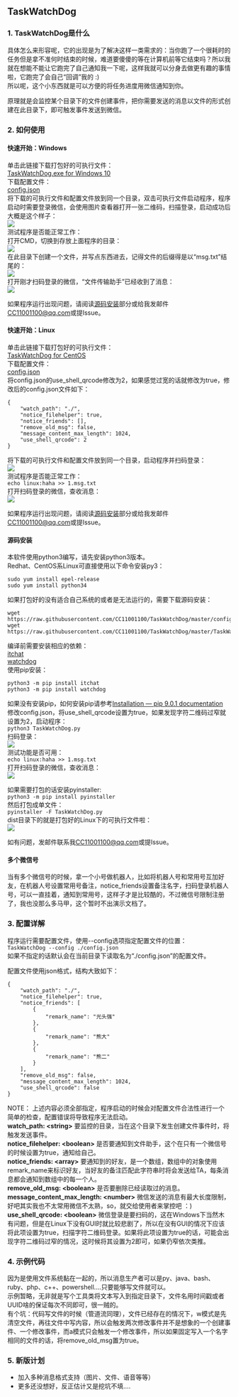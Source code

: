 ## TaskWatchDog

### 1. TaskWatchDog是什么
具体怎么来形容呢，它的出现是为了解决这样一类需求的：当你跑了一个很耗时的任务但是拿不准何时结束的时候，难道要傻傻的等在计算机前等它结束吗？所以我就在想能不能让它跑完了自己通知我一下呢，这样我就可以分身去做更有趣的事情啦，它跑完了会自己“回调”我的 :)  
所以呢，这个小东西就是可以方便的将任务进度用微信通知到你。  

原理就是会监控某个目录下的文件创建事件，把你需要发送的消息以文件的形式创建在此目录下，即可触发事件发送到微信。  

### 2. 如何使用
#### 快速开始：Windows
单击此链接下载打包好的可执行文件：  
[TaskWatchDog.exe for Windows 10](https://raw.githubusercontent.com/CC11001100/TaskWatchDog/master/dist/Windows/Windows%2010/TaskWatchDog.exe)  
下载配置文件：  
[config.json](https://raw.githubusercontent.com/CC11001100/TaskWatchDog/master/config.json)  
将下载的可执行文件和配置文件放到同一个目录，双击可执行文件启动程序，程序启动时需要登录微信，会使用图片查看器打开一张二维码，扫描登录，启动成功后大概是这个样子：  
![](./img_for_readme/Windows登录成功截图.png)  
测试程序是否能正常工作：  
打开CMD，切换到存放上面程序的目录：  
![](./img_for_readme/Windows检测_001.png)  
在此目录下创建一个文件，并写点东西进去，记得文件的后缀得是以“msg.txt”结尾的：  
![](./img_for_readme/Windows检测_002.png)  
打开刚才扫码登录的微信，“文件传输助手”已经收到了消息：  
![](./img_for_readme/Windows_消息发送成功.png)  

如果程序运行出现问题，请阅读[源码安装](#源码安装)部分或给我发邮件[CC11001100@qq.com](mailto:CC11001100@qq.com)或提Issue。

#### 快速开始：Linux
单击此链接下载打包好的可执行文件：  
[TaskWatchDog for CentOS](https://raw.githubusercontent.com/CC11001100/TaskWatchDog/master/dist/Linux/CentOS/TaskWatchDog)  
下载配置文件：  
[config.json](https://raw.githubusercontent.com/CC11001100/TaskWatchDog/master/config.json)  
将config.json的use_shell_qrcode修改为2，如果感觉过宽的话就修改为true，修改后的config.json文件如下：  
```
{
	"watch_path": "./",
	"notice_filehelper": true,
	"notice_friends": [],
	"remove_old_msg": false,
	"message_content_max_length": 1024,
	"use_shell_qrcode": 2
}
```
将下载的可执行文件和配置文件放到同一个目录，启动程序并扫码登录：  
![](./img_for_readme/Linux_扫码登录.png)  
测试程序是否能正常工作：  
`echo linux:haha >> 1.msg.txt`  
打开扫码登录的微信，查收消息：  
![](./img_for_readme/Linux_接收到消息.png)  

如果程序运行出现问题，请阅读[源码安装](#源码安装)部分或给我发邮件[CC11001100@qq.com](mailto:CC11001100@qq.com)或提Issue。

#### 源码安装
本软件使用python3编写，请先安装python3版本。  
Redhat、CentOS系Linux可直接使用以下命令安装py3：  
```
sudo yum install epel-release
sudo yum install python34
```
如果打包好的没有适合自己系统的或者是无法运行的，需要下载源码安装：  
```
wget https://raw.githubusercontent.com/CC11001100/TaskWatchDog/master/config.json    
wget https://raw.githubusercontent.com/CC11001100/TaskWatchDog/master/TaskWatchDog.py  
```
编译前需要安装相应的依赖：  
[itchat](https://pypi.python.org/pypi/itchat/1.1.13)  
[watchdog](https://pypi.python.org/pypi/watchdog/0.8.3)  
使用pip安装：  
```
python3 -m pip install itchat  
python3 -m pip install watchdog  
```
如果没有安装pip，如何安装pip请参考[Installation — pip 9.0.1 documentation](https://pip.pypa.io/en/stable/installing/)  
修改config.json，将use_shell_qrcode设置为true，如果发现字符二维码过窄就设置为2，启动程序：   
`python3 TaskWatchDog.py`  
扫码登录：  
![](./img_for_readme/Linux_扫码登录.png)  
测试功能是否可用：   
`echo linux:haha >> 1.msg.txt`  
打开扫码登录的微信，查收消息：  
![](./img_for_readme/Linux_接收到消息.png)  

如果需要打包的话安装pyinstaller:  
`python3 -m pip install pyinstaller`  
然后打包成单文件：  
`pyinstaller -F TaskWatchDog.py`  
dist目录下的就是打包好的Linux下的可执行文件啦：  
![](./img_for_readme/Linux_打包好的dist.png)    

如有问题，发邮件联系我[CC11001100@qq.com](mailto:CC11001100@qq.com)或提Issue。


#### 多个微信号
当有多个微信号的时候，拿一个小号做机器人，比如将机器人号和常用号互加好友，在机器人号设置常用号备注，notice_friends设置备注名字，扫码登录机器人号，可以一直挂着，通知到常用号，这样子才是比较酷的，不过微信号限制注册了，我也没那么多马甲，这个暂时不出演示文档了。


### 3. 配置详解
程序运行需要配置文件，使用--config选项指定配置文件的位置：  
`TaskWatchDog --config ./config.json`  
如果不指定的话默认会在当前目录下读取名为“./config.json”的配置文件。

配置文件使用json格式，结构大致如下：
```
{
	"watch_path": "./",
	"notice_filehelper": true,
	"notice_friends": [
		{
			"remark_name": "光头强"
		},
		{
			"remark_name": "熊大"
		},
		{
			"remark_name": "熊二"
		}
	],
	"remove_old_msg": false,
	"message_content_max_length": 1024,
	"use_shell_qrcode": false
}
```
NOTE： 上述内容必须全部指定，程序启动的时候会对配置文件合法性进行一个简单的检查，配置错误将导致程序无法启动。  
**watch_path: &lt;string&gt;** 要监控的目录，当在这个目录下发生创建文件事件时，将触发发送事件。  
**notice_filehelper: &lt;boolean&gt;** 是否要通知到文件助手，这个在只有一个微信号的时候设置为true，通知给自己。  
**notice_friends: &lt;array&gt;** 要通知到的好友，是一个数组，数组中的对象使用remark_name来标识好友，当好友的备注匹配此字符串时将会发送给TA，每条消息都会通知到数组中的每一个人。  
**remove_old_msg: &lt;boolean&gt;** 是否要删除已经读取过的消息。  
**message_content_max_length: &lt;number&gt;** 微信发送的消息有最大长度限制，好吧其实我也不太常用微信不太熟，so，就交给使用者来掌控吧 ：)  
**use_shell_qrcode: &lt;boolean&gt;** 微信登录是要扫码的，这在Windows下当然木有问题，但是在Linux下没有GUI时就比较悲剧了，所以在没有GUI的情况下应该将此项设置为true，扫描字符二维码登录。如果将此项设置为true的话，可能会出现字符二维码过窄的情况，这时候将其设置为2即可，如果仍窄依次类推。  


### 4. 示例代码
因为是使用文件系统黏在一起的，所以消息生产者可以是py、java、bash、ruby、php、c++、powershell....只要能够写文件就可以。  
示例暂略，无非就是写个工具类将文本写入到指定目录下，文件名用时间戳或者UUID啥的保证每次不同即可，很一贼的。  
有个坑：代码写文件的时候（管道流同理），文件已经存在的情况下，w模式是先清空文件，再往文件中写内容，所以会触发两次修改事件并不是想象的一个创建事件、一个修改事件，而a模式只会触发一个修改事件，所以如果固定写入一个名字相同的文件的话，将remove_old_msg置为true。


### 5. 新版计划
- 加入多种消息格式支持（图片、文件、语音等等）  
- 更多还没想好，反正估计又是挖坑不填....  

